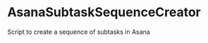 AsanaSubtaskSequenceCreator
===========================

Script to create a sequence of subtasks in Asana
